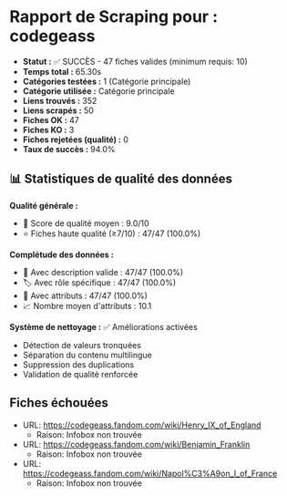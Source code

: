 # Rapport de Scraping pour : codegeass
- **Statut :** ✅ SUCCÈS - 47 fiches valides (minimum requis: 10)
- **Temps total :** 65.30s
- **Catégories testées :** 1 (Catégorie principale)
- **Catégorie utilisée :** Catégorie principale
- **Liens trouvés :** 352
- **Liens scrapés :** 50
- **Fiches OK :** 47
- **Fiches KO :** 3
- **Fiches rejetées (qualité) :** 0
- **Taux de succès :** 94.0%

## 📊 Statistiques de qualité des données

**Qualité générale :**
- 🎯 Score de qualité moyen : 9.0/10
- ⭐ Fiches haute qualité (≥7/10) : 47/47 (100.0%)

**Complétude des données :**
- 📝 Avec description valide : 47/47 (100.0%)
- 🏷️ Avec rôle spécifique : 47/47 (100.0%)
- 🔖 Avec attributs : 47/47 (100.0%)
- 📈 Nombre moyen d'attributs : 10.1

**Système de nettoyage :** ✅ Améliorations activées
- Détection de valeurs tronquées
- Séparation du contenu multilingue  
- Suppression des duplications
- Validation de qualité renforcée

## Fiches échouées
- URL: https://codegeass.fandom.com/wiki/Henry_IX_of_England
  - Raison: Infobox non trouvée
- URL: https://codegeass.fandom.com/wiki/Benjamin_Franklin
  - Raison: Infobox non trouvée
- URL: https://codegeass.fandom.com/wiki/Napol%C3%A9on_I_of_France
  - Raison: Infobox non trouvée
